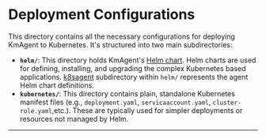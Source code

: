 # Deployment Configurations

This directory contains all the necessary configurations for deploying KmAgent to Kubernetes. It's structured into two main subdirectories:

* **`helm/`**: This directory holds KmAgent's [Helm chart](https://helm.sh/). Helm charts are used for defining, installing, and upgrading the complex Kubernetes based applications. [k8sagent](./helm/k8sagent/) subdirectory within `helm/` represents the agent Helm chart definitions.
* **`kubernetes/`**: This directory contains plain, standalone Kubernetes manifest files (e.g., `deployment.yaml`, `servicaaccount.yaml`, `cluster-role.yaml`,etc.). These are typically used for simpler deployments or resources not managed by Helm.

---